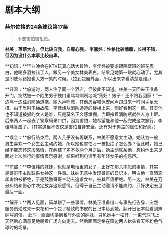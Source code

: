 # 剧本大纲

###  赫尔佐格的24条建议第17条
> 不要害怕被拒绝。

**林美：落落大方，但比较自我，自尊心强。**
**李嘉炜：性格比较懦弱，长得不错，但因为没什么本事比较自卑。**

**初识：**毕业晚会在KTV玩真心话大冒险，李佳炜被要求跟隔壁班的班花表白，他喝多酒拉错了人，跟另一个美女林美表白。结果见她第一眼就心动了，尤其是即使认错她也大方一笑的时候。（拉到包厢外面，所以出来才看清楚是谁。）

**升温：**旅游时，两人住了同一个酒店，但彼此不知道。林美一天回来正准备开门，突然被一个陌生男子拽口里骂骂咧咧地喊“荡妇！婊子！还不跟我回家！”一边骂一边往消防通道拖，她大声呼救，其他房客和保安闻声跑过来一时间手足无措。由于当时电梯故障，李佳炜从消防通道的楼梯上来，刚好看到这一幕。其实他也不知道被抓的女人是谁，只是莫名正义感爆棚，当即拎着消防瓶就往人身上砸。后来两人一起去了警察局录口供，因为害怕，她希望能和他一起完成这次旅行，李佳炜答应了。（其实这里不仅仅是害怕自身安全，还有对于男主的信任和好感。）

**误会：**旅行结束后，两人几乎没有再联系，林美不愿意太主动，她认为一般男生喜欢一个女生会主动约她，所以她也害怕万一被拒绝了怎么办？但此时，她已经不能忘怀这段感情，在纠结了差不多两个月之后，她主动联系他，想约他出来见面对上次旅行的事情表示感谢，结果听到电话里有年轻女子的抱怨声。

**煎熬：**李佳炜的妹妹，也就是电话里的女子，正好在那头抱怨的事情，其实是哥哥不主动联系女神这一件事。妹妹无意中发现哥哥的日记本，明白他一直暗恋却害怕被拒绝，于是鼓励哥哥主动去追求女神，被其严肃拒绝。另一边，林美在万分纠结和伤心中决定放弃这段感情，但碍于自己主动邀请不能爽约，只好决定去见最后一面。

**解开：**两人见面，简单聊了一些事情，林美正准备借口有事先行告辞，突然服务员递过来一束花和一个包了精致的书皮的日记本给到她。翻开日记本就看到妹妹写的信。
此时，画面切换到餐厅外面的妹妹，只见她手一松开，一束气球飞上天然后心满意足地朝着广场方向走去。然后画面定格在窗边两人抬头看天空粉色气球时的场景。
